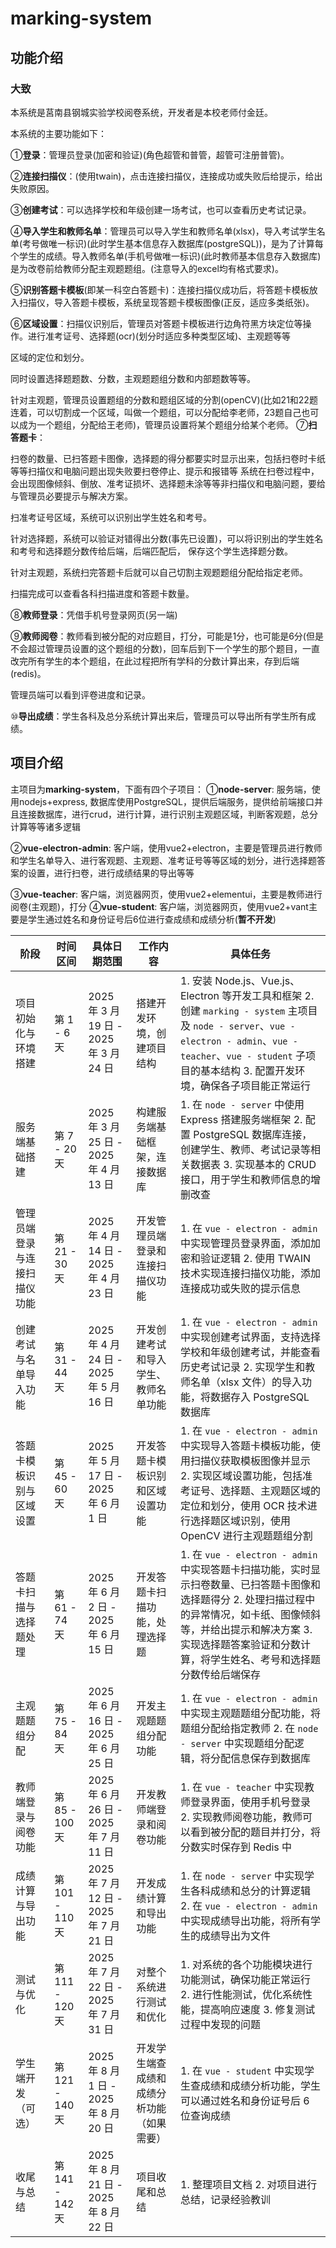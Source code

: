 # marking-system



## 功能介绍

### 大致

本系统是莒南县钢城实验学校阅卷系统，开发者是本校老师付金廷。

本系统的主要功能如下：

①**登录**：管理员登录(加密和验证)(角色超管和普管，超管可注册普管)。

②**连接扫描仪**：(使用twain)，点击连接扫描仪，连接成功或失败后给提示，给出失败原因。

③**创建考试**：可以选择学校和年级创建一场考试，也可以查看历史考试记录。

④**导入学生和教师名单**：管理员可以导入学生和教师名单(xlsx)，导入考试学生名单(考号做唯一标识)(此时学生基本信息存入数据库(postgreSQL))，是为了计算每个学生的成绩。导入教师名单(手机号做唯一标识)(此时教师基本信息存入数据库)是为改卷前给教师分配主观题题组。(注意导入的excel均有格式要求)。

⑤**识别答题卡模板**(即某一科空白答题卡)：连接扫描仪成功后，将答题卡模板放入扫描仪，导入答题卡模板，系统呈现答题卡模板图像(正反，适应多类纸张)。

⑥**区域设置**：扫描仪识别后，管理员对答题卡模板进行边角符黑方块定位等操作。进行准考证号、选择题(ocr)(划分时适应多种类型区域)、主观题等等

 区域的定位和划分。

同时设置选择题题数、分数，主观题题组分数和内部题数等等。

 针对主观题，管理员设置题组的分数和题组区域的分割(openCV)(比如21和22题连着，可以切割成一个区域，叫做一个题组，可以分配给李老师，23题自己也可以成为一个题组，分配给王老师)，管理员设置将某个题组分给某个老师。
⑦**扫答题卡**：

 扫卷的数量、已扫答题卡图像，选择题的得分都要实时显示出来，包括扫卷时卡纸等等扫描仪和电脑问题出现失败要扫卷停止、提示和报错等
 系统在扫卷过程中，会出现图像倾斜、倒放、准考证损坏、选择题未涂等等非扫描仪和电脑问题，要给与管理员必要提示与解决方案。

 扫准考证号区域，系统可以识别出学生姓名和考号。

 针对选择题，系统可以验证对错得出分数(事先已设置)，可以将识别出的学生姓名和考号和选择题分数传给后端，后端匹配后， 保存这个学生选择题分数。

 针对主观题，系统扫完答题卡后就可以自己切割主观题题组分配给指定老师。

扫描完成可以查看各科扫描进度和答题卡数量。

⑧**教师登录**：凭借手机号登录网页(另一端)

⑨**教师阅卷**：教师看到被分配的对应题目，打分，可能是1分，也可能是6分(但是不会超过管理员设置的这个题组的分数)，回车后到下一个学生的那个题目，一直改完所有学生的本个题组，在此过程把所有学科的分数计算出来，存到后端(redis)。

管理员端可以看到评卷进度和记录。

⑩**导出成绩**：学生各科及总分系统计算出来后，管理员可以导出所有学生所有成绩。



## 项目介绍

主项目为**marking-system**，下面有四个子项目：
①**node-server**: 服务端，使用nodejs+express, 数据库使用PostgreSQL，提供后端服务，提供给前端接口并且连接数据库，进行crud，进行计算，进行识别主观题区域，判断客观题，总分计算等等诸多逻辑

②**vue-electron-admin**: 客户端，使用vue2+electron，主要是管理员进行教师和学生名单导入、进行客观题、主观题、准考证号等等区域的划分，进行选择题答案的设置，进行扫卷，进行成绩结果的导出等等

③**vue-teacher**: 客户端，浏览器网页，使用vue2+elementui，主要是教师进行阅卷(主观题)，打分
④**vue-student**: 客户端，浏览器网页，使用vue2+vant主要是学生通过姓名和身份证号后6位进行查成绩和成绩分析(**暂不开发**)









| 阶段                         | 时间区间        | 具体日期范围                            | 工作内容                                   | 具体任务                                                     |
| ---------------------------- | --------------- | --------------------------------------- | ------------------------------------------ | ------------------------------------------------------------ |
| 项目初始化与环境搭建         | 第 1 - 6 天     | 2025 年 3 月 19 日 - 2025 年 3 月 24 日 | 搭建开发环境，创建项目结构                 | 1. 安装 Node.js、Vue.js、Electron 等开发工具和框架 2. 创建 `marking - system` 主项目及 `node - server`、`vue - electron - admin`、`vue - teacher`、`vue - student` 子项目的基本结构 3. 配置开发环境，确保各子项目能正常运行 |
| 服务端基础搭建               | 第 7 - 20 天    | 2025 年 3 月 25 日 - 2025 年 4 月 13 日 | 构建服务端基础框架，连接数据库             | 1. 在 `node - server` 中使用 Express 搭建服务端框架 2. 配置 PostgreSQL 数据库连接，创建学生、教师、考试记录等相关数据表 3. 实现基本的 CRUD 接口，用于学生和教师信息的增删改查 |
| 管理员端登录与连接扫描仪功能 | 第 21 - 30 天   | 2025 年 4 月 14 日 - 2025 年 4 月 23 日 | 开发管理员端登录和连接扫描仪功能           | 1. 在 `vue - electron - admin` 中实现管理员登录界面，添加加密和验证逻辑 2. 使用 TWAIN 技术实现连接扫描仪功能，添加连接成功或失败的提示信息 |
| 创建考试与名单导入功能       | 第 31 - 44 天   | 2025 年 4 月 24 日 - 2025 年 5 月 16 日 | 开发创建考试和导入学生、教师名单功能       | 1. 在 `vue - electron - admin` 中实现创建考试界面，支持选择学校和年级创建考试，并能查看历史考试记录 2. 实现学生和教师名单（xlsx 文件）的导入功能，将数据存入 PostgreSQL 数据库 |
| 答题卡模板识别与区域设置     | 第 45 - 60 天   | 2025 年 5 月 17 日 - 2025 年 6 月 1 日  | 开发答题卡模板识别和区域设置功能           | 1. 在 `vue - electron - admin` 中实现导入答题卡模板功能，使用扫描仪获取模板图像并显示 2. 实现区域设置功能，包括准考证号、选择题、主观题区域的定位和划分，使用 OCR 技术进行选择题区域识别，使用 OpenCV 进行主观题题组分割 |
| 答题卡扫描与选择题处理       | 第 61 - 74 天   | 2025 年 6 月 2 日 - 2025 年 6 月 15 日  | 开发答题卡扫描功能，处理选择题             | 1. 在 `vue - electron - admin` 中实现答题卡扫描功能，实时显示扫卷数量、已扫答题卡图像和选择题得分 2. 处理扫描过程中的异常情况，如卡纸、图像倾斜等，并给出提示和解决方案 3. 实现选择题答案验证和分数计算，将学生姓名、考号和选择题分数传给后端保存 |
| 主观题题组分配               | 第 75 - 84 天   | 2025 年 6 月 16 日 - 2025 年 6 月 25 日 | 开发主观题题组分配功能                     | 1. 在 `vue - electron - admin` 中实现主观题题组分配功能，将题组分配给指定教师 2. 在 `node - server` 中实现题组分配逻辑，将分配信息保存到数据库 |
| 教师端登录与阅卷功能         | 第 85 - 100 天  | 2025 年 6 月 26 日 - 2025 年 7 月 11 日 | 开发教师端登录和阅卷功能                   | 1. 在 `vue - teacher` 中实现教师登录界面，使用手机号登录 2. 实现教师阅卷功能，教师可以看到被分配的题目并打分，将分数实时保存到 Redis 中 |
| 成绩计算与导出功能           | 第 101 - 110 天 | 2025 年 7 月 12 日 - 2025 年 7 月 21 日 | 开发成绩计算和导出功能                     | 1. 在 `node - server` 中实现学生各科成绩和总分的计算逻辑 2. 在 `vue - electron - admin` 中实现成绩导出功能，将所有学生的成绩导出为文件 |
| 测试与优化                   | 第 111 - 120 天 | 2025 年 7 月 22 日 - 2025 年 7 月 31 日 | 对整个系统进行测试和优化                   | 1. 对系统的各个功能模块进行功能测试，确保功能正常运行 2. 进行性能测试，优化系统性能，提高响应速度 3. 修复测试过程中发现的问题 |
| 学生端开发（可选）           | 第 121 - 140 天 | 2025 年 8 月 1 日 - 2025 年 8 月 20 日  | 开发学生端查成绩和成绩分析功能（如果需要） | 1. 在 `vue - student` 中实现学生查成绩和成绩分析功能，学生可以通过姓名和身份证号后 6 位查询成绩 |
| 收尾与总结                   | 第 141 - 142 天 | 2025 年 8 月 21 日 - 2025 年 8 月 22 日 | 项目收尾和总结                             | 1. 整理项目文档 2. 对项目进行总结，记录经验教训              |





